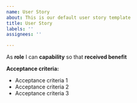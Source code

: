 ```yaml
---
name: User Story
about: This is our default user story template
title: User Story
labels: ''
assignees: ''

---
```


As **role** I can **capability** so that **received benefit**

**Acceptance criteria:**

- Acceptance criteria 1
- Acceptance criteria 2
- Acceptance criteria 3
